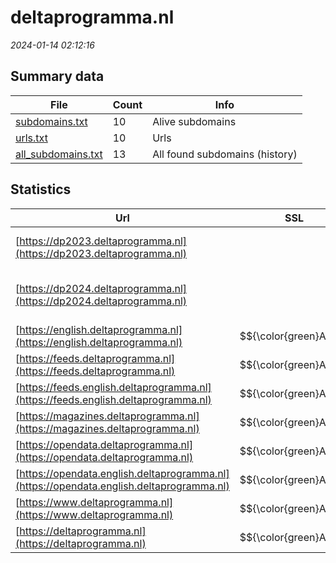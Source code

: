 # deltaprogramma.nl
*2024-01-14 02:12:16*
## Summary data
| File       | Count | Info |
|------------|-------|------|
|[subdomains.txt](/data/deltaprogramma.nl/subdomains.txt)|10|Alive subdomains|
|[urls.txt](/data/deltaprogramma.nl/urls.txt)|10|Urls|
|[all_subdomains.txt](/data/deltaprogramma.nl/all_subdomains.txt)|13|All found subdomains (history)|
## Statistics
| Url | SSL | Server | Cookie | HSTS | CSP | XFO | XXP | RP | Tech |Title |
|------------|-------|------|------|------|------|------|------|------|------|------|
|[https://dp2023.deltaprogramma.nl](https://dp2023.deltaprogramma.nl)| |Apache/2| | | | | | 3:white_check_mark: |Apache HTTP Server:2|Suspended Domain|
|[https://dp2024.deltaprogramma.nl](https://dp2024.deltaprogramma.nl)| |Apache/2.4.58 (U...| | | | | | 3:white_check_mark: |Apache HTTP Server:2.4.58 Ubuntu|Deltaprogramma 2...|
|[https://english.deltaprogramma.nl](https://english.deltaprogramma.nl)| $${\color{green}A+}$$ |nginx| |:white_check_mark: |:warning: | 1:white_check_mark: | 2:white_check_mark: | 3:white_check_mark: |Bloomreach HSTS Nginx|Home | Delta Pro...|
|[https://feeds.deltaprogramma.nl](https://feeds.deltaprogramma.nl)| $${\color{green}A+}$$ |nginx| |:white_check_mark: | | 1:white_check_mark: | 2:white_check_mark: | 3:white_check_mark: |HSTS Nginx||
|[https://feeds.english.deltaprogramma.nl](https://feeds.english.deltaprogramma.nl)| $${\color{green}A+}$$ |nginx| |:white_check_mark: | | 1:white_check_mark: | 2:white_check_mark: | 3:white_check_mark: |HSTS Nginx||
|[https://magazines.deltaprogramma.nl](https://magazines.deltaprogramma.nl)| $${\color{green}A+}$$ |nginx| |:white_check_mark: |:warning: | 1:white_check_mark: | 2:white_check_mark: | 3:white_check_mark: |HSTS Nginx||
|[https://opendata.deltaprogramma.nl](https://opendata.deltaprogramma.nl)| $${\color{green}A+}$$ |nginx| |:white_check_mark: | | 1:white_check_mark: | 2:white_check_mark: | 3:white_check_mark: |HSTS Nginx||
|[https://opendata.english.deltaprogramma.nl](https://opendata.english.deltaprogramma.nl)| $${\color{green}A+}$$ |nginx| |:white_check_mark: | | 1:white_check_mark: | 2:white_check_mark: | 3:white_check_mark: |HSTS Nginx||
|[https://www.deltaprogramma.nl](https://www.deltaprogramma.nl)| $${\color{green}A+}$$ |nginx| |:white_check_mark: |:warning: | 1:white_check_mark: | 2:white_check_mark: | 3:white_check_mark: |Bloomreach HSTS Nginx|Home | Deltaprog...|
|[https://deltaprogramma.nl](https://deltaprogramma.nl)| $${\color{green}A+}$$ |nginx| |:white_check_mark: |:warning: | 1:white_check_mark: | 2:white_check_mark: | 3:white_check_mark: |HSTS Nginx|301 Moved Perman...|